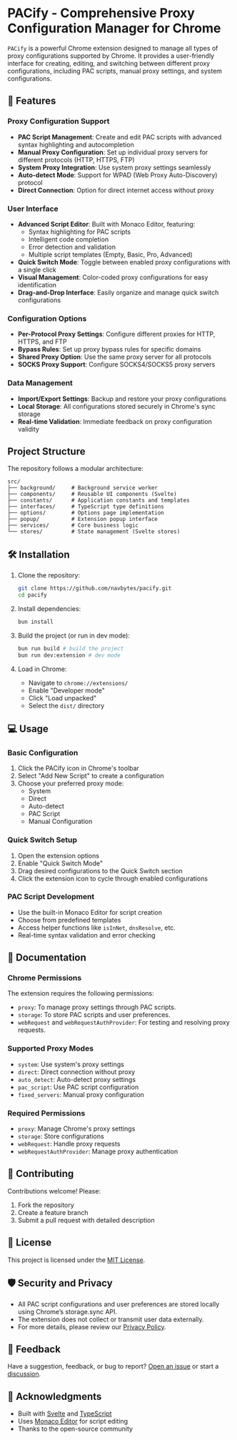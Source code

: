 # PACify - Comprehensive Proxy Configuration Manager for Chrome

`PACify` is a powerful Chrome extension designed to manage all types of proxy configurations supported by Chrome. It provides a user-friendly interface for creating, editing, and switching between different proxy configurations, including PAC scripts, manual proxy settings, and system configurations.

## 🚀 Features

### Proxy Configuration Support

- **PAC Script Management**: Create and edit PAC scripts with advanced syntax highlighting and autocompletion
- **Manual Proxy Configuration**: Set up individual proxy servers for different protocols (HTTP, HTTPS, FTP)
- **System Proxy Integration**: Use system proxy settings seamlessly
- **Auto-detect Mode**: Support for WPAD (Web Proxy Auto-Discovery) protocol
- **Direct Connection**: Option for direct internet access without proxy

### User Interface

- **Advanced Script Editor**: Built with Monaco Editor, featuring:
  - Syntax highlighting for PAC scripts
  - Intelligent code completion
  - Error detection and validation
  - Multiple script templates (Empty, Basic, Pro, Advanced)
- **Quick Switch Mode**: Toggle between enabled proxy configurations with a single click
- **Visual Management**: Color-coded proxy configurations for easy identification
- **Drag-and-Drop Interface**: Easily organize and manage quick switch configurations

### Configuration Options

- **Per-Protocol Proxy Settings**: Configure different proxies for HTTP, HTTPS, and FTP
- **Bypass Rules**: Set up proxy bypass rules for specific domains
- **Shared Proxy Option**: Use the same proxy server for all protocols
- **SOCKS Proxy Support**: Configure SOCKS4/SOCKS5 proxy servers

### Data Management

- **Import/Export Settings**: Backup and restore your proxy configurations
- **Local Storage**: All configurations stored securely in Chrome's sync storage
- **Real-time Validation**: Immediate feedback on proxy configuration validity

## Project Structure

The repository follows a modular architecture:

```text
src/
├── background/     # Background service worker
├── components/     # Reusable UI components (Svelte)
├── constants/      # Application constants and templates
├── interfaces/     # TypeScript type definitions
├── options/        # Options page implementation
├── popup/          # Extension popup interface
├── services/       # Core business logic
└── stores/         # State management (Svelte stores)
```

## 🛠️ Installation

1. Clone the repository:

   ```bash
   git clone https://github.com/navbytes/pacify.git
   cd pacify
   ```

2. Install dependencies:

   ```bash
   bun install
   ```

3. Build the project (or run in dev mode):

   ```bash
   bun run build # build the project
   bun run dev:extension # dev mode
   ```

4. Load in Chrome:
   - Navigate to `chrome://extensions/`
   - Enable "Developer mode"
   - Click "Load unpacked"
   - Select the `dist/` directory

## 💻 Usage

### Basic Configuration

1. Click the PACify icon in Chrome's toolbar
2. Select "Add New Script" to create a configuration
3. Choose your preferred proxy mode:
   - System
   - Direct
   - Auto-detect
   - PAC Script
   - Manual Configuration

### Quick Switch Setup

1. Open the extension options
2. Enable "Quick Switch Mode"
3. Drag desired configurations to the Quick Switch section
4. Click the extension icon to cycle through enabled configurations

### PAC Script Development

- Use the built-in Monaco Editor for script creation
- Choose from predefined templates
- Access helper functions like `isInNet`, `dnsResolve`, etc.
- Real-time syntax validation and error checking

## 📄 Documentation

### Chrome Permissions

The extension requires the following permissions:

- `proxy`: To manage proxy settings through PAC scripts.
- `storage`: To store PAC scripts and user preferences.
- `webRequest` and `webRequestAuthProvider`: For testing and resolving proxy requests.

### Supported Proxy Modes

- `system`: Use system's proxy settings
- `direct`: Direct connection without proxy
- `auto_detect`: Auto-detect proxy settings
- `pac_script`: Use PAC script configuration
- `fixed_servers`: Manual proxy configuration

### Required Permissions

- `proxy`: Manage Chrome's proxy settings
- `storage`: Store configurations
- `webRequest`: Handle proxy requests
- `webRequestAuthProvider`: Manage proxy authentication

## 🤝 Contributing

Contributions welcome! Please:

1. Fork the repository
2. Create a feature branch
3. Submit a pull request with detailed description

## 📜 License

This project is licensed under the [MIT License](LICENSE).

## 🛡️ Security and Privacy

- All PAC script configurations and user preferences are stored locally using Chrome’s storage.sync API.
- The extension does not collect or transmit user data externally.
- For more details, please review our [Privacy Policy](PRIVACY_POLICY.md).

## 💬 Feedback

Have a suggestion, feedback, or bug to report? [Open an issue](https://github.com/navbytes/pacify/issues) or start a [discussion](https://github.com/navbytes/pacify/discussions).

## 🌟 Acknowledgments

- Built with [Svelte](https://svelte.dev/) and [TypeScript](https://www.typescriptlang.org/)
- Uses [Monaco Editor](https://microsoft.github.io/monaco-editor/) for script editing
- Thanks to the open-source community
